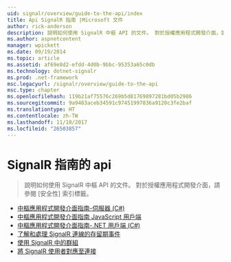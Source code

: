 ```yaml
---
uid: signalr/overview/guide-to-the-api/index
title: Api SignalR 指南 |Microsoft 文件
author: rick-anderson
description: 說明如何使用 SignalR 中樞 API 的文件。 對於授權應用程式開發介面，請參閱 [安全性] 索引標籤。
ms.author: aspnetcontent
manager: wpickett
ms.date: 09/19/2014
ms.topic: article
ms.assetid: af69e8d2-efdd-4d0b-9bbc-95353a65c0db
ms.technology: dotnet-signalr
ms.prod: .net-framework
msc.legacyurl: /signalr/overview/guide-to-the-api
msc.type: chapter
ms.openlocfilehash: 119b21af75576c269b5d81769897281bd05b2986
ms.sourcegitcommit: 9a9483aceb34591c97451997036a9120c3fe2baf
ms.translationtype: HT
ms.contentlocale: zh-TW
ms.lasthandoff: 11/10/2017
ms.locfileid: "26503857"
---
```

<a name="signalr-guide-to-the-api"></a>SignalR 指南的 api
====================
> 說明如何使用 SignalR 中樞 API 的文件。 對於授權應用程式開發介面，請參閱 [安全性] 索引標籤。


- [中樞應用程式開發介面指南-伺服器 (C#)](hubs-api-guide-server.md)
- [中樞應用程式開發介面指南 JavaScript 用戶端](hubs-api-guide-javascript-client.md)
- [中樞應用程式開發介面指南-.NET 用戶端 (C#)](hubs-api-guide-net-client.md)
- [了解和處理 SignalR 連線的存留期事件](handling-connection-lifetime-events.md)
- [使用 SignalR 中的群組](working-with-groups.md)
- [將 SignalR 使用者對應至連接](mapping-users-to-connections.md)
